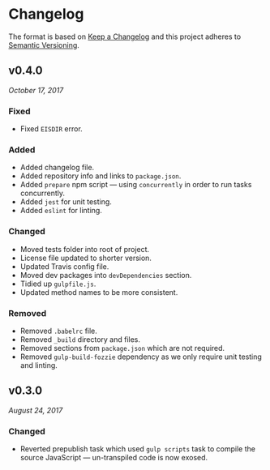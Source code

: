 # Changelog

The format is based on [Keep a Changelog](http://keepachangelog.com/en/1.0.0/)
and this project adheres to [Semantic Versioning](http://semver.org/spec/v2.0.0.html).


v0.4.0
------------------------------
*October 17, 2017*

### Fixed
- Fixed `EISDIR` error.

### Added
- Added changelog file.
- Added repository info and links to `package.json`.
- Added `prepare` npm script — using `concurrently` in order to run tasks concurrently.
- Added `jest` for unit testing.
- Added `eslint` for linting.

### Changed
- Moved tests folder into root of project.
- License file updated to shorter version.
- Updated Travis config file.
- Moved dev packages into `devDependencies` section.
- Tidied up `gulpfile.js`.
- Updated method names to be more consistent.

### Removed
- Removed `.babelrc` file.
- Removed `_build` directory and files.
- Removed sections from `package.json` which are not required.
- Removed `gulp-build-fozzie` dependency as we only require unit testing and linting.



v0.3.0
------------------------------
*August 24, 2017*

### Changed
- Reverted prepublish task which used `gulp scripts` task to compile the source JavaScript — un-transpiled code is now exosed.
